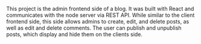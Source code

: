 This project is the admin frontend side of a blog. It was built with React and communicates with the node server via REST API. While similar to the client frontend side, this side allows admins to create, edit, and delete posts, as well as edit and delete comments. The user can publish and unpublish posts, which display and hide them on the clients side.
